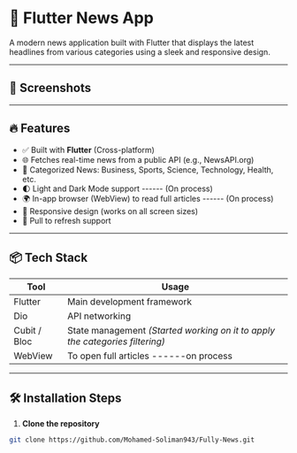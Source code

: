 # 📰 Flutter News App

A modern news application built with Flutter that displays the latest headlines from various categories using a sleek and responsive design.

---

## 📱 Screenshots



---

## 🔥 Features

- ✅ Built with **Flutter** (Cross-platform)
- 🌐 Fetches real-time news from a public API (e.g., NewsAPI.org)
- 📂 Categorized News: Business, Sports, Science, Technology, Health, etc.
- 🌓 Light and Dark Mode support ------ (On process)
- 🌍 In-app browser (WebView) to read full articles ------ (On process)
- 📱 Responsive design (works on all screen sizes)
- 🔄 Pull to refresh support

---

## 📦 Tech Stack

| Tool | Usage                                                                        |
|-----|------------------------------------------------------------------------------|
| Flutter | Main development framework                                                   |
| Dio | API networking                                                               |
| Cubit / Bloc | State management *(Started working on it to apply the categories filtering)* |
| WebView | To open full articles ------on process                                       |

---

## 🛠 Installation Steps

1. **Clone the repository**

```bash
git clone https://github.com/Mohamed-Soliman943/Fully-News.git
